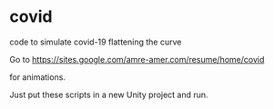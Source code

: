 # covid
code to simulate covid-19 flattening the curve

Go to https://sites.google.com/amre-amer.com/resume/home/covid

for animations.

Just put these scripts in a new Unity project and run.
